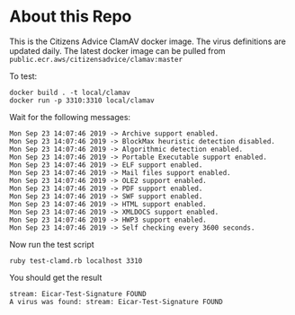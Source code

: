 # About this Repo

This is the Citizens Advice ClamAV docker image. The virus definitions are updated daily. The latest docker image can be pulled from `public.ecr.aws/citizensadvice/clamav:master`

To test:

    docker build . -t local/clamav
    docker run -p 3310:3310 local/clamav

Wait for the following messages:

    Mon Sep 23 14:07:46 2019 -> Archive support enabled.
    Mon Sep 23 14:07:46 2019 -> BlockMax heuristic detection disabled.
    Mon Sep 23 14:07:46 2019 -> Algorithmic detection enabled.
    Mon Sep 23 14:07:46 2019 -> Portable Executable support enabled.
    Mon Sep 23 14:07:46 2019 -> ELF support enabled.
    Mon Sep 23 14:07:46 2019 -> Mail files support enabled.
    Mon Sep 23 14:07:46 2019 -> OLE2 support enabled.
    Mon Sep 23 14:07:46 2019 -> PDF support enabled.
    Mon Sep 23 14:07:46 2019 -> SWF support enabled.
    Mon Sep 23 14:07:46 2019 -> HTML support enabled.
    Mon Sep 23 14:07:46 2019 -> XMLDOCS support enabled.
    Mon Sep 23 14:07:46 2019 -> HWP3 support enabled.
    Mon Sep 23 14:07:46 2019 -> Self checking every 3600 seconds.

Now run the test script

    ruby test-clamd.rb localhost 3310

You should get the result

    stream: Eicar-Test-Signature FOUND
    A virus was found: stream: Eicar-Test-Signature FOUND

